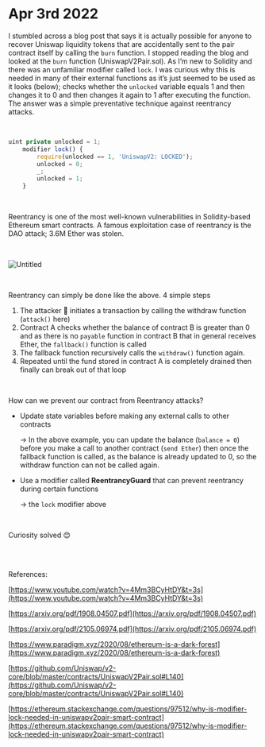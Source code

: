 # Apr 3rd 2022



I stumbled across a blog post that says it is actually possible for anyone to recover Uniswap liquidity tokens that are accidentally sent to the pair contract itself by calling the `burn` function. I stopped reading the blog and looked at the `burn` function (UniswapV2Pair.sol). As I’m new to Solidity and there was an unfamiliar modifier called `lock`. I was curious why this is needed in many of their external functions as it’s just seemed to be used as it looks (below); checks whether the `unlocked` variable equals 1 and then changes it to 0 and then changes it again to 1 after executing the function. The answer was a simple preventative technique against reentrancy attacks.

<br />

```js
uint private unlocked = 1;
    modifier lock() {
        require(unlocked == 1, 'UniswapV2: LOCKED');
        unlocked = 0;
        _;
        unlocked = 1;
    }
```

<br />

Reentrancy is one of the most well-known vulnerabilities in Solidity-based Ethereum smart contracts. A famous exploitation case of reentrancy is the DAO attack; 3.6M Ether was stolen. 

<br />

![Untitled](https://user-images.githubusercontent.com/99378245/161455914-267694a8-094a-4abf-b966-b591eac45392.png)

<br />

Reentrancy can simply be done like the above. 4 simple steps

1. The attacker 🙂 initiates a transaction by calling the withdraw function (`attack()` here)
2. Contract A checks whether the balance of contract B is greater than 0 and as there is no `payable` function in contract B that in general receives Ether, the `fallback()` function is called
3. The fallback function recursively calls the `withdraw()` function again.
4. Repeated until the fund stored in contract A is completely drained then finally can break out of that loop

<br />

How can we prevent our contract from Reentrancy attacks?

- Update state variables before making any external calls to other contracts
    
    → In the above example, you can update the balance (`balance = 0`) before you make a call to another contract (`send Ether`) then once the fallback function is called, as the balance is already updated to 0, so the withdraw function can not be called again.
    
- Use a modifier called **ReentrancyGuard** that can prevent reentrancy during certain functions
    
    → the `lock` modifier above 
    
 <br />

Curiosity solved 😊


<br />
<br />

References:

[https://www.youtube.com/watch?v=4Mm3BCyHtDY&t=3s](https://www.youtube.com/watch?v=4Mm3BCyHtDY&t=3s)

[https://arxiv.org/pdf/1908.04507.pdf](https://arxiv.org/pdf/1908.04507.pdf)

[https://arxiv.org/pdf/2105.06974.pdf](https://arxiv.org/pdf/2105.06974.pdf)

[https://www.paradigm.xyz/2020/08/ethereum-is-a-dark-forest](https://www.paradigm.xyz/2020/08/ethereum-is-a-dark-forest)

[https://github.com/Uniswap/v2-core/blob/master/contracts/UniswapV2Pair.sol#L140](https://github.com/Uniswap/v2-core/blob/master/contracts/UniswapV2Pair.sol#L140)

[https://ethereum.stackexchange.com/questions/97512/why-is-modifier-lock-needed-in-uniswapv2pair-smart-contract](https://ethereum.stackexchange.com/questions/97512/why-is-modifier-lock-needed-in-uniswapv2pair-smart-contract)
